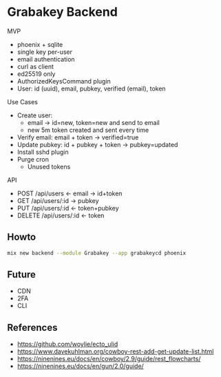 # Grabakey Backend

MVP

- phoenix + sqlite
- single key per-user
- email authentication
- curl as client
- ed25519 only
- AuthorizedKeysCommand plugin
- User: id (uuid), email, pubkey, verified (email), token

Use Cases

- Create user: 
  - email -> id=new, token=new and send to email 
  - new 5m token created and sent every time
- Verify email: email + token -> verified=true 
- Update pubkey: id + pubkey + token -> pubkey=updated
- Install sshd plugin
- Purge cron
  - Unused tokens

API

- POST /api/users <- email -> id+token
- GET /api/users/:id -> pubkey
- PUT /api/users/:id <- token+pubkey
- DELETE /api/users/:id <- token

## Howto

```bash
mix new backend --module Grabakey --app grabakeycd phoenix
```

## Future

- CDN
- 2FA
- CLI

## References

- https://github.com/woylie/ecto_ulid
- https://www.davekuhlman.org/cowboy-rest-add-get-update-list.html
- https://ninenines.eu/docs/en/cowboy/2.9/guide/rest_flowcharts/
- https://ninenines.eu/docs/en/gun/2.0/guide/
